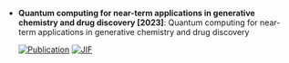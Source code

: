 



- **Quantum computing for near-term applications in generative chemistry and drug discovery [2023]**: Quantum computing for near-term applications in generative chemistry and drug discovery  

    [![Publication](https://img.shields.io/badge/Publication-Citations:34-blue?style=for-the-badge&logo=bookstack)](https://doi.org/10.1016/j.drudis.2023.103675) 
    [![JIF](https://img.shields.io/badge/Impact_Factor-6.50-purple?style=for-the-badge&logo=academia)](https://doi.org/10.1016/j.drudis.2023.103675)


